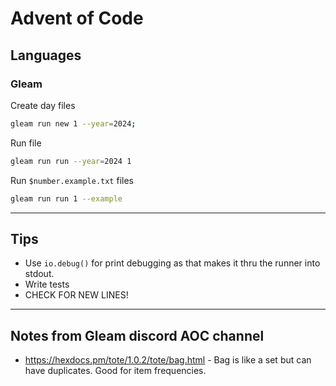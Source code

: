 # Advent of Code

## Languages

### Gleam

Create day files

```bash
gleam run new 1 --year=2024;
```

Run file

```bash
gleam run run --year=2024 1
```

Run `$number.example.txt` files

```bash
gleam run run 1 --example
```

---

## Tips

- Use `io.debug()` for print debugging as that makes it thru the runner into stdout.
- Write tests
- CHECK FOR NEW LINES!

---

## Notes from Gleam discord AOC channel

<!-- My goals: having fun, learning, sharing, making friends! -->

- https://hexdocs.pm/tote/1.0.2/tote/bag.html - Bag is like a set but can have duplicates. Good for item frequencies.
